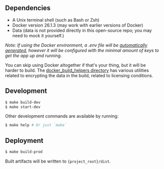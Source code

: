 ## Dependencies

  - A Unix terminal shell (such as Bash or Zsh)
  - Docker version 26.1.3 (may work with earlier versions of Docker)
  - Data (data is not provided directly in this open-source repo; you may need to mock it yourself.)

_Note: If using the Docker environment, a .env file will be [automatically generated](docker_build_helpers/generate_env.sh), however it will be configured with the minimal amount of keys to get the app up and running._

You can skip using Docker altogether if that's your thing, but it will be harder to build. The [docker_build_helpers directory](docker_build_helpers) has various utilities related to encrypting the data in the build, related to licensing conditions.

## Development

```bash
$ make build-dev
$ make start-dev
```

Other development commands are available by running:

```bash
$ make help # Or just `make`
```

## Deployment

```bash
$ make build-prod
```

Built artifacts will be written to `{project_root}/dist`.
